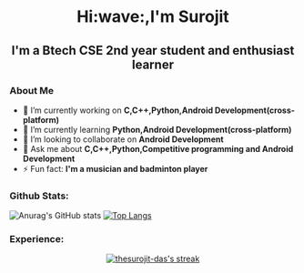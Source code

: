 <h1><p align="center">Hi:wave:,I'm Surojit</h1>   
<h2> <p align="center">I'm a Btech CSE 2nd year student and enthusiast learner</h2> 

<h3>About Me</h3>

- 🔭 I’m currently working on **C,C++,Python,Android Development(cross-platform)**
- 🌱 I’m currently learning **Python,Android Development(cross-platform)**
- 👯 I’m looking to collaborate on **Android Development**
- 💬 Ask me about **C,C++,Python,Competitive programming and Android Development**
- ⚡ Fun fact: **I'm a musician and badminton player**


<h3>Github Stats:</h3>

![Anurag's GitHub stats](https://github-readme-stats.vercel.app/api?username=thesurojit-das&show_icons=true&theme=github_dark&hide_border=true&stroke=0000&background=060A0CD0)	[![Top Langs](https://github-readme-stats.vercel.app/api/top-langs/?username=thesurojit-das&layout=compact&theme=github_dark&hide_border=true&stroke=0000&background=060A0CD0 )](https://github.com/anuraghazra/github-readme-stats)

<h3>Experience:</h3>
<p align="center">
    <a href="https://github.com/eshaananand/github-readme-streak-stats">
        <img title="🔥 Get streak stats for your profile at git.io/streak-stats" alt="thesurojit-das's streak" src="https://github-readme-streak-stats.herokuapp.com/?user=thesurojit-das&theme=black-ice&hide_border=true&stroke=0000&background=060A0CD0"/>
    </a>
</p>







